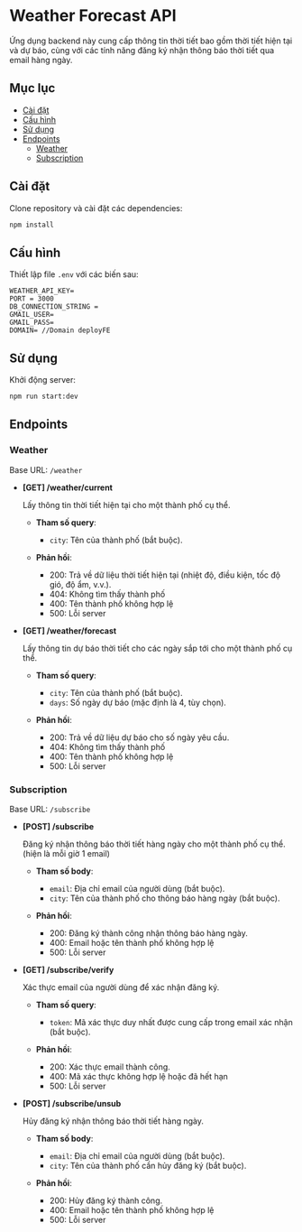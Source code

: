 # Weather Forecast API

Ứng dụng backend này cung cấp thông tin thời tiết bao gồm thời tiết hiện tại và dự báo, cùng với các tính năng đăng ký nhận thông báo thời tiết qua email hàng ngày.

## Mục lục

-   [Cài đặt](#cài-đặt)
-   [Cấu hình](#cấu-hình)
-   [Sử dụng](#sử-dụng)
-   [Endpoints](#endpoints)
    -   [Weather](#weather)
    -   [Subscription](#subscription)

## Cài đặt

Clone repository và cài đặt các dependencies:

```bash
npm install
```

## Cấu hình

Thiết lập file `.env` với các biến sau:

```plaintext
WEATHER_API_KEY=
PORT = 3000
DB_CONNECTION_STRING =
GMAIL_USER=
GMAIL_PASS=
DOMAIN= //Domain deployFE
```

## Sử dụng

Khởi động server:

```bash
npm run start:dev
```

## Endpoints

### Weather

Base URL: `/weather`

-   **[GET] /weather/current**

    Lấy thông tin thời tiết hiện tại cho một thành phố cụ thể.

    -   **Tham số query**:

        -   `city`: Tên của thành phố (bắt buộc).

    -   **Phản hồi**:
        -   200: Trả về dữ liệu thời tiết hiện tại (nhiệt độ, điều kiện, tốc độ gió, độ ẩm, v.v.).
        -   404: Không tìm thấy thành phố
        -   400: Tên thành phố không hợp lệ
        -   500: Lỗi server

-   **[GET] /weather/forecast**

    Lấy thông tin dự báo thời tiết cho các ngày sắp tới cho một thành phố cụ thể.

    -   **Tham số query**:

        -   `city`: Tên của thành phố (bắt buộc).
        -   `days`: Số ngày dự báo (mặc định là 4, tùy chọn).

    -   **Phản hồi**:
        -   200: Trả về dữ liệu dự báo cho số ngày yêu cầu.
        -   404: Không tìm thấy thành phố
        -   400: Tên thành phố không hợp lệ
        -   500: Lỗi server

### Subscription

Base URL: `/subscribe`

-   **[POST] /subscribe**

    Đăng ký nhận thông báo thời tiết hàng ngày cho một thành phố cụ thể.(hiện là mỗi giờ 1 email)

    -   **Tham số body**:

        -   `email`: Địa chỉ email của người dùng (bắt buộc).
        -   `city`: Tên của thành phố cho thông báo hàng ngày (bắt buộc).

    -   **Phản hồi**:
        -   200: Đăng ký thành công nhận thông báo hàng ngày.
        -   400: Email hoặc tên thành phố không hợp lệ
        -   500: Lỗi server

-   **[GET] /subscribe/verify**

    Xác thực email của người dùng để xác nhận đăng ký.

    -   **Tham số query**:

        -   `token`: Mã xác thực duy nhất được cung cấp trong email xác nhận (bắt buộc).

    -   **Phản hồi**:
        -   200: Xác thực email thành công.
        -   400: Mã xác thực không hợp lệ hoặc đã hết hạn
        -   500: Lỗi server

-   **[POST] /subscribe/unsub**

    Hủy đăng ký nhận thông báo thời tiết hàng ngày.

    -   **Tham số body**:

        -   `email`: Địa chỉ email của người dùng (bắt buộc).
        -   `city`: Tên của thành phố cần hủy đăng ký (bắt buộc).

    -   **Phản hồi**:
        -   200: Hủy đăng ký thành công.
        -   400: Email hoặc tên thành phố không hợp lệ
        -   500: Lỗi server
